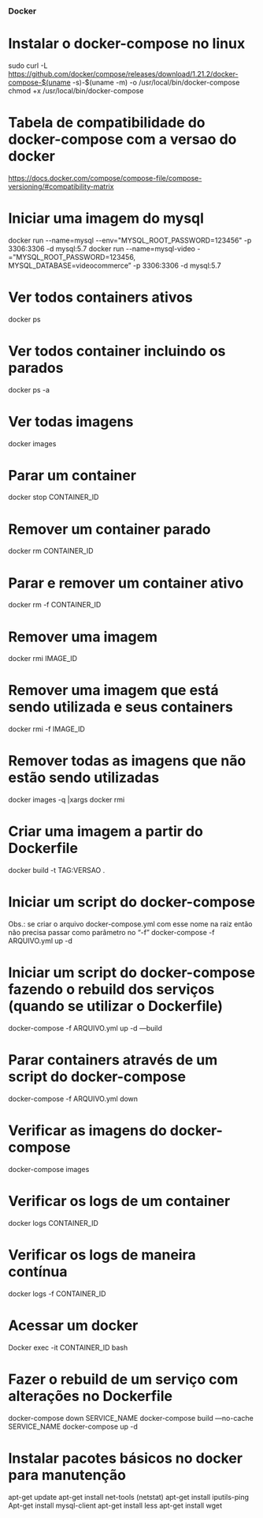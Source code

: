 ### Docker ###

# Instalar o docker-compose no linux
sudo curl -L https://github.com/docker/compose/releases/download/1.21.2/docker-compose-$(uname -s)-$(uname -m) -o /usr/local/bin/docker-compose
chmod +x /usr/local/bin/docker-compose

# Tabela de compatibilidade do docker-compose com a versao do docker
https://docs.docker.com/compose/compose-file/compose-versioning/#compatibility-matrix

# Iniciar uma imagem do mysql
docker run --name=mysql --env="MYSQL_ROOT_PASSWORD=123456" -p 3306:3306 -d mysql:5.7
docker run --name=mysql-video -="MYSQL_ROOT_PASSWORD=123456, MYSQL_DATABASE=videocommerce” -p 3306:3306 -d mysql:5.7

# Ver todos containers ativos
docker ps

# Ver todos container incluindo os parados
docker ps -a

# Ver todas imagens
docker images

# Parar um container
docker stop CONTAINER_ID

# Remover um container parado
docker rm CONTAINER_ID

# Parar e remover um container ativo
docker rm -f CONTAINER_ID

# Remover uma imagem
docker rmi IMAGE_ID

# Remover uma imagem que está sendo utilizada e seus containers
docker rmi -f IMAGE_ID

# Remover todas as imagens que não estão sendo utilizadas
docker images -q |xargs docker rmi

# Criar uma imagem a partir do Dockerfile
docker build -t TAG:VERSAO .

# Iniciar um script do docker-compose
Obs.: se criar o arquivo docker-compose.yml com esse nome na raiz então não precisa passar como parâmetro no “-f”
docker-compose -f ARQUIVO.yml up -d

# Iniciar um script do docker-compose fazendo o rebuild dos serviços (quando se utilizar o Dockerfile)
docker-compose -f ARQUIVO.yml up -d —build

# Parar containers através de um script do docker-compose
docker-compose -f ARQUIVO.yml down

# Verificar as imagens do docker-compose
docker-compose images

# Verificar os logs de um container
docker logs CONTAINER_ID

# Verificar os logs de maneira contínua
docker logs -f CONTAINER_ID

# Acessar um docker
Docker exec -it CONTAINER_ID bash

# Fazer o rebuild de um serviço com alterações no Dockerfile
docker-compose down SERVICE_NAME
docker-compose build —no-cache SERVICE_NAME
docker-compose up -d

# Instalar pacotes básicos no docker para manutenção
apt-get update
apt-get install net-tools (netstat)
apt-get install iputils-ping
Apt-get install mysql-client
apt-get install less
apt-get install wget